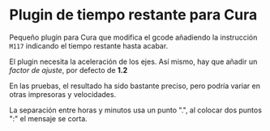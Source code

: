 # Plugin de tiempo restante para Cura

Pequeño plugin para Cura que modifica el gcode añadiendo la instrucción `M117` indicando el tiempo restante hasta acabar.

El plugin necesita la aceleración de los ejes. Así mismo, hay que añadir un _factor de ajuste_, por defecto de **1.2**

En las pruebas, el resultado ha sido bastante preciso, pero podría variar en otras impresoras y velocidades.

La separación entre horas y minutos usa un punto ".", al colocar dos puntos ":" el mensaje se corta. 